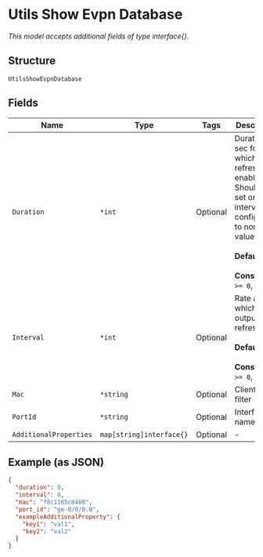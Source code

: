 
# Utils Show Evpn Database

*This model accepts additional fields of type interface{}.*

## Structure

`UtilsShowEvpnDatabase`

## Fields

| Name | Type | Tags | Description |
|  --- | --- | --- | --- |
| `Duration` | `*int` | Optional | Duration in sec for which refresh is enabled. Should be set only if interval is configured to non-zero value.<br><br>**Default**: `0`<br><br>**Constraints**: `>= 0`, `<= 300` |
| `Interval` | `*int` | Optional | Rate at which output will refresh<br><br>**Default**: `0`<br><br>**Constraints**: `>= 0`, `<= 10` |
| `Mac` | `*string` | Optional | Client mac filter |
| `PortId` | `*string` | Optional | Interface name |
| `AdditionalProperties` | `map[string]interface{}` | Optional | - |

## Example (as JSON)

```json
{
  "duration": 0,
  "interval": 0,
  "mac": "f8c1165c6400",
  "port_id": "ge-0/0/0.0",
  "exampleAdditionalProperty": {
    "key1": "val1",
    "key2": "val2"
  }
}
```

